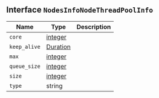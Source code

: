 ## Interface `NodesInfoNodeThreadPoolInfo`

| Name | Type | Description |
| - | - | - |
| `core` | [integer](./integer.md) | &nbsp; |
| `keep_alive` | [Duration](./Duration.md) | &nbsp; |
| `max` | [integer](./integer.md) | &nbsp; |
| `queue_size` | [integer](./integer.md) | &nbsp; |
| `size` | [integer](./integer.md) | &nbsp; |
| `type` | string | &nbsp; |

